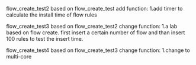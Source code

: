 flow_create_test2
  based on flow_create_test
  add function:
    1.add timer to calculate the install time of flow rules

flow_create_test3
  based on flow_create_test2
  change function:
    1.a lab based on flow create. first insert a certain number of flow and than insert 100 rules to test the insert time.

flow_create_test4
  based on flow_create_test3
  change function:
    1.change to multi-core